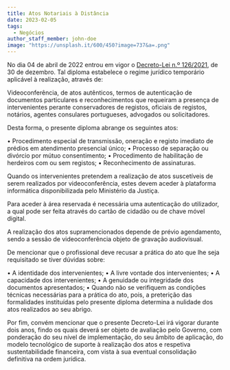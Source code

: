```yaml
---
title: Atos Notariais à Distância
date: 2023-02-05
tags:
  - Negócios
author_staff_member: john-doe
image: "https://unsplash.it/600/450?image=737&a=.png"
---
```


No dia 04 de abril de 2022 entrou em vigor o <a href="https://dre.pt/dre/detalhe/decreto-lei/126-2021-176811775">Decreto-Lei n.º 126/2021</a>, de 30 de dezembro. Tal diploma estabelece o regime jurídico temporário aplicável à realização, através de:

Videoconferência, de atos autênticos, termos de autenticação de documentos particulares e reconhecimentos que requeiram a presença de intervenientes perante conservadores de registos, oficiais de registos, notários, agentes consulares portugueses, advogados ou solicitadores.

Desta forma, o presente diploma abrange os seguintes atos:

• Procedimento especial de transmissão, oneração e registo imediato de prédios em atendimento presencial único;
• Processo de separação ou divórcio por mútuo consentimento;
• Procedimento de habilitação de herdeiros com ou sem registos;
• Reconhecimento de assinaturas.

Quando os intervenientes pretendem a realização de atos suscetíveis de serem realizados por videoconferência, estes devem aceder à plataforma informática disponibilizada pelo Ministério da Justiça.

Para aceder à área reservada é necessária uma autenticação do utilizador, a qual pode ser feita através do cartão de cidadão ou de chave móvel digital.

A realização dos atos supramencionados depende de prévio agendamento, sendo a sessão de videoconferência objeto de gravação audiovisual.

De mencionar que o profissional deve recusar a prática do ato que lhe seja requisitado se tiver dúvidas sobre:

• A identidade dos intervenientes;
• A livre vontade dos intervenientes;
• A capacidade dos intervenientes;
• A genuidade ou integridade dos documentos apresentados;
• Quando não se verifiquem as condições técnicas necessárias para a prática do ato, pois, a preterição das formalidades instituídas pelo presente diploma determina a nulidade dos atos realizados ao seu abrigo.

Por fim, convém mencionar que o presente Decreto-Lei irá vigorar durante dois anos, findo os quais deverá ser objeto de avaliação pelo Governo, com ponderação do seu nível de implementação, do seu âmbito de aplicação, do modelo tecnológico de suporte à realização dos atos e respetiva sustentabilidade financeira, com vista à sua eventual consolidação definitiva na ordem jurídica.
